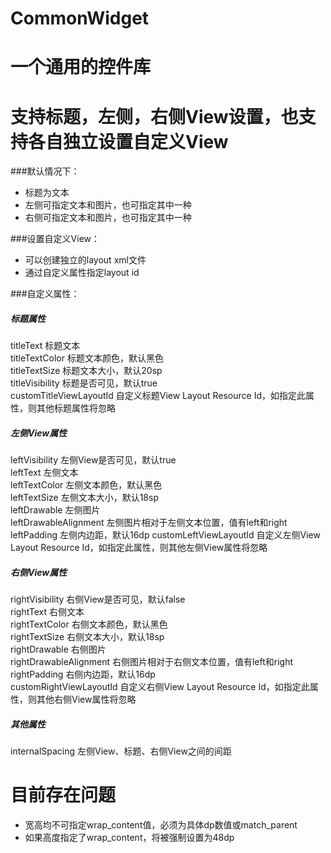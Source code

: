 # CommonWidget
一个通用的控件库
===
支持标题，左侧，右侧View设置，也支持各自独立设置自定义View
===

###默认情况下：
* 标题为文本
* 左侧可指定文本和图片，也可指定其中一种
* 右侧可指定文本和图片，也可指定其中一种

###设置自定义View：
* 可以创建独立的layout xml文件
* 通过自定义属性指定layout id

###自定义属性：
##### 标题属性
titleText 标题文本<br/>
titleTextColor 标题文本颜色，默认黑色<br/>
titleTextSize 标题文本大小，默认20sp<br/>
titleVisibility 标题是否可见，默认true<br/>
customTitleViewLayoutId 自定义标题View Layout Resource Id，如指定此属性，则其他标题属性将忽略<br/>

##### 左侧View属性
leftVisibility 左侧View是否可见，默认true<br/>
leftText 左侧文本<br/>
leftTextColor 左侧文本颜色，默认黑色<br/>
leftTextSize 左侧文本大小，默认18sp<br/>
leftDrawable 左侧图片<br/>
leftDrawableAlignment 左侧图片相对于左侧文本位置，值有left和right<br/>
leftPadding 左侧内边距，默认16dp
customLeftViewLayoutId 自定义左侧View Layout Resource Id，如指定此属性，则其他左侧View属性将忽略<br/>

##### 右侧View属性
rightVisibility 右侧View是否可见，默认false<br/>
rightText 右侧文本<br/>
rightTextColor 右侧文本颜色，默认黑色<br/>
rightTextSize 右侧文本大小，默认18sp<br/>
rightDrawable 右侧图片<br/>
rightDrawableAlignment 右侧图片相对于右侧文本位置，值有left和right<br/>
rightPadding 右侧内边距，默认16dp<br/>
customRightViewLayoutId 自定义右侧View Layout Resource Id，如指定此属性，则其他右侧View属性将忽略<br/>

##### 其他属性
internalSpacing 左侧View、标题、右侧View之间的间距<br/>


目前存在问题
======
* 宽高均不可指定wrap_content值，必须为具体dp数值或match_parent
* 如果高度指定了wrap_content，将被强制设置为48dp
